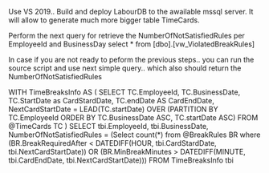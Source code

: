 Use VS 2019..
Build and deploy LabourDB to the awailable mssql server.
It will allow to generate much more bigger table TimeCards.

Perform the next query for retrieve the NumberOfNotSatisfiedRules per EmployeeId and BusinessDay
select * from [dbo].[vw_ViolatedBreakRules]

In case if you are not ready to peform the previous steps.. you can run the source script
and use next simple query.. which also should return the NumberOfNotSatisfiedRules

WITH TimeBreaksInfo AS (
    SELECT 
        TC.EmployeeId,
        TC.BusinessDate,
		TC.StartDate as CardStardDate,
        TC.endDate AS CardEndDate,
        NextCardStartDate = LEAD(TC.startDate) OVER (PARTITION BY TC.EmployeeId ORDER BY TC.BusinessDate ASC, TC.startDate ASC)
    FROM @TimeCards TC
) 
SELECT 
    tbi.EmployeeId,
    tbi.BusinessDate,
	NumberOfNotSatisfiedRules = (Select count(*) from @BreakRules BR where 
        (BR.BreakRequiredAfter < DATEDIFF(HOUR, tbi.CardStardDate, tbi.NextCardStartDate))
        OR (BR.MinBreakMinutes > DATEDIFF(MINUTE, tbi.CardEndDate, tbi.NextCardStartDate)))
	FROM TimeBreaksInfo tbi 
